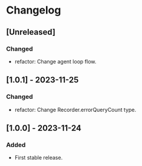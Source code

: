 # Changelog

## [Unreleased]

### Changed

- refactor: Change agent loop flow.

## [1.0.1] - 2023-11-25

### Changed

- refactor: Change Recorder.errorQueryCount type.

## [1.0.0] - 2023-11-24

### Added

- First stable release.

<!-- cf. https://keepachangelog.com/ -->
